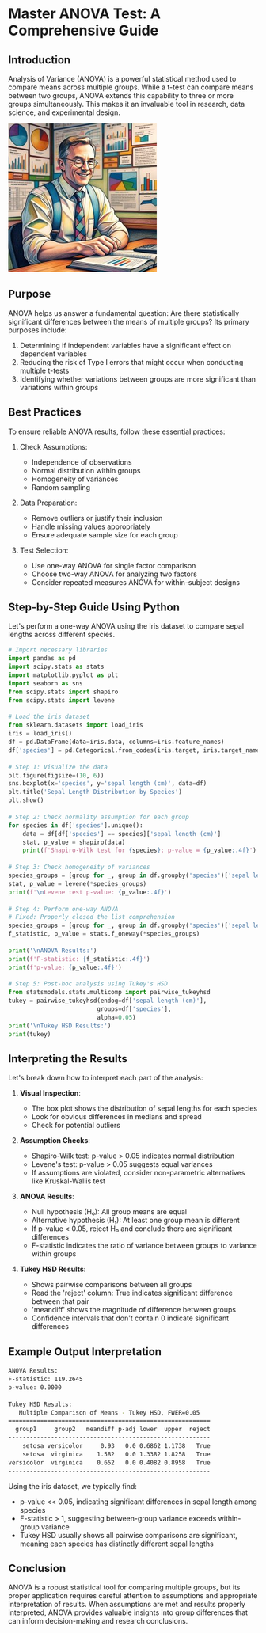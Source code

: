 # Master ANOVA Test: A Comprehensive Guide

## Introduction

Analysis of Variance (ANOVA) is a powerful statistical method used to compare means across multiple groups. While a t-test can compare means between two groups, ANOVA extends this capability to three or more groups simultaneously. This makes it an invaluable tool in research, data science, and experimental design.

![Master ANOVA Test: A Comprehensive Guide](https://raw.githubusercontent.com/vialliw/Hyperion_Data_Science_Bootcamp/main/image/anova.jpg)

## Purpose

ANOVA helps us answer a fundamental question: Are there statistically significant differences between the means of multiple groups? Its primary purposes include:

1. Determining if independent variables have a significant effect on dependent variables
2. Reducing the risk of Type I errors that might occur when conducting multiple t-tests
3. Identifying whether variations between groups are more significant than variations within groups

## Best Practices

To ensure reliable ANOVA results, follow these essential practices:

1. Check Assumptions:
   - Independence of observations
   - Normal distribution within groups
   - Homogeneity of variances
   - Random sampling

2. Data Preparation:
   - Remove outliers or justify their inclusion
   - Handle missing values appropriately
   - Ensure adequate sample size for each group

3. Test Selection:
   - Use one-way ANOVA for single factor comparison
   - Choose two-way ANOVA for analyzing two factors
   - Consider repeated measures ANOVA for within-subject designs

## Step-by-Step Guide Using Python

Let's perform a one-way ANOVA using the iris dataset to compare sepal lengths across different species.

```python
# Import necessary libraries
import pandas as pd
import scipy.stats as stats
import matplotlib.pyplot as plt
import seaborn as sns
from scipy.stats import shapiro
from scipy.stats import levene

# Load the iris dataset
from sklearn.datasets import load_iris
iris = load_iris()
df = pd.DataFrame(data=iris.data, columns=iris.feature_names)
df['species'] = pd.Categorical.from_codes(iris.target, iris.target_names)

# Step 1: Visualize the data
plt.figure(figsize=(10, 6))
sns.boxplot(x='species', y='sepal length (cm)', data=df)
plt.title('Sepal Length Distribution by Species')
plt.show()

# Step 2: Check normality assumption for each group
for species in df['species'].unique():
    data = df[df['species'] == species]['sepal length (cm)']
    stat, p_value = shapiro(data)
    print(f'Shapiro-Wilk test for {species}: p-value = {p_value:.4f}')

# Step 3: Check homogeneity of variances
species_groups = [group for _, group in df.groupby('species')['sepal length (cm)']]
stat, p_value = levene(*species_groups)
print(f'\nLevene test p-value: {p_value:.4f}')

# Step 4: Perform one-way ANOVA
# Fixed: Properly closed the list comprehension
species_groups = [group for _, group in df.groupby('species')['sepal length (cm)']]
f_statistic, p_value = stats.f_oneway(*species_groups)

print('\nANOVA Results:')
print(f'F-statistic: {f_statistic:.4f}')
print(f'p-value: {p_value:.4f}')

# Step 5: Post-hoc analysis using Tukey's HSD
from statsmodels.stats.multicomp import pairwise_tukeyhsd
tukey = pairwise_tukeyhsd(endog=df['sepal length (cm)'],
                         groups=df['species'],
                         alpha=0.05)
print('\nTukey HSD Results:')
print(tukey)
```

## Interpreting the Results

Let's break down how to interpret each part of the analysis:

1. **Visual Inspection**:
   - The box plot shows the distribution of sepal lengths for each species
   - Look for obvious differences in medians and spread
   - Check for potential outliers

2. **Assumption Checks**:
   - Shapiro-Wilk test: p-value > 0.05 indicates normal distribution
   - Levene's test: p-value > 0.05 suggests equal variances
   - If assumptions are violated, consider non-parametric alternatives like Kruskal-Wallis test

3. **ANOVA Results**:
   - Null hypothesis (H₀): All group means are equal
   - Alternative hypothesis (H₁): At least one group mean is different
   - If p-value < 0.05, reject H₀ and conclude there are significant differences
   - F-statistic indicates the ratio of variance between groups to variance within groups

4. **Tukey HSD Results**:
   - Shows pairwise comparisons between all groups
   - Read the 'reject' column: True indicates significant difference between that pair
   - 'meandiff' shows the magnitude of difference between groups
   - Confidence intervals that don't contain 0 indicate significant differences

## Example Output Interpretation

```bash
ANOVA Results:
F-statistic: 119.2645
p-value: 0.0000

Tukey HSD Results:
   Multiple Comparison of Means - Tukey HSD, FWER=0.05
=========================================================
  group1     group2   meandiff p-adj lower  upper  reject
---------------------------------------------------------
    setosa versicolor     0.93   0.0 0.6862 1.1738   True
    setosa  virginica    1.582   0.0 1.3382 1.8258   True
versicolor  virginica    0.652   0.0 0.4082 0.8958   True
---------------------------------------------------------
```

Using the iris dataset, we typically find:
- p-value << 0.05, indicating significant differences in sepal length among species
- F-statistic > 1, suggesting between-group variance exceeds within-group variance
- Tukey HSD usually shows all pairwise comparisons are significant, meaning each species has distinctly different sepal lengths

## Conclusion

ANOVA is a robust statistical tool for comparing multiple groups, but its proper application requires careful attention to assumptions and appropriate interpretation of results. When assumptions are met and results properly interpreted, ANOVA provides valuable insights into group differences that can inform decision-making and research conclusions.
